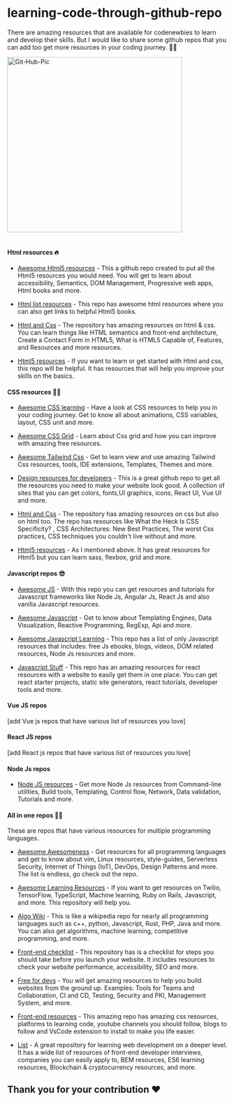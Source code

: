 # learning-code-through-github-repo

There are amazing resources that are available for codenewbies to learn and develop their skills. But I would like to share some github repos that you can add too get more resources in your coding journey. 🌟💯

<img src="https://i.ibb.co/kS3pSW9/Git-Hub-Pic.png" alt="Git-Hub-Pic" border="0" height = "400px">
<br>
<br>

#### Html resources 🔥

- [Awesome Html5 resources](https://github.com/diegocard/awesome-html5) - This a github repo created to put all the Html5 resources you would need. You will get to learn about accessibility, Semantics, DOM Management, Progressive web apps, Html books and more.

- [Html list resources](https://github.com/gloparco/Master-List-of-HTML5-JS-CSS-Resources/blob/master/html.md) - This repo has awesome html resources where you can also get links to helpful Html5 books.

- [Html and Css](https://github.com/zuzuleinen/html-and-css) - The repository has amazing resources on html & css. You can learn things like HTML semantics and front-end architecture, Create a Contact Form in HTML5, What is HTML5 Capable of, Features, and Resources and more resources.

- [Html5 resources](https://github.com/SirPepe/HTML5Resources) - If you want to learn or get started with Html and css, this repo will be helpful. It has resources that will help you improve your skills on the basics.

#### CSS resources 👩‍💻

- [Awesome CSS learning](https://github.com/micromata/awesome-css-learning) - Have a look at CSS resources to help you in your coding journey. Get to know all about animations, CSS variables, layout, CSS unit and more.

- [Awesome CSS Grid](https://github.com/valentinogagliardi/awesome-css-grid) - Learn about Css grid and how you can improve with amazing free resources.

- [Awesome Tailwind Css](https://github.com/aniftyco/awesome-tailwindcss) - Get to learn view and use amazing Tailwind Css resources, tools, IDE extensions, Templates, Themes and more.

- [Design resources for developers](https://github.com/bradtraversy/design-resources-for-developers) - This is a great github repo to get all the resources you need to make your website look good. A collection of sites that you can get colors, fonts,UI graphics, icons, React UI, Vue UI and more.

- [Html and Css](https://github.com/zuzuleinen/html-and-css) - The repository has amazing resources on css but also on html too. The repo has resources like What the Heck Is CSS Specificity? , CSS Architectures: New Best Practices, The worst Css practices, CSS techniques you couldn't live without and more.

- [Html5 resources](https://github.com/SirPepe/HTML5Resources) - As I mentioned above. It has great resources for Html5 but you can learn sass, flexbox, grid and more.

#### Javascript repos 😎

- [Awesome JS](https://github.com/serhiisol/awesome-js) - With this repo you can get resources and tutorials for Javascript frameworks like Node Js, Angular Js, React Js and also vanilla Javascript resources.

- [Awesome Javascript](https://github.com/sorrycc/awesome-javascript) - Get to know about Templating Engines, Data Visualization, Reactive Programming, RegExp, Api and more.

- [Awesome Javascript Learning](https://github.com/micromata/awesome-javascript-learning) - This repo has a list of only Javascript resources that includes: free Js ebooks, blogs, videos, DOM related resources, Node Js resources and more.

- [Javascript Stuff](https://github.com/ahfarmer/javascriptstuff-db) - This repo has an amazing resources for react resources with a website to easily get them in one place. You can get react starter projects, static site generators, react tutorials, developer tools and more.

#### Vue JS repos

[add Vue js repos that have various list of resources you love]

#### React JS repos

[add React js repos that have various list of resources you love]

#### Node Js repos

- [Node JS resources](https://github.com/sindresorhus/awesome-nodejs) - Get more Node Js resources from Command-line utilities, Build tools, Templating, Control flow, Network, Data validation, Tutorials and more.

#### All in one repos 🐱‍👤

These are repos that have various resources for multiple programming languages.

- [Awesome Awesomeness](https://github.com/bayandin/awesome-awesomeness) - Get resources for all programming languages and get to know about vim, Linux resources, style-guides, Serverless Security, Internet of Things (IoT), DevOps, Design Patterns and more. The list is endless, go check out the repo.

- [Awesome Learning Resources](https://github.com/lauragift21/awesome-learning-resources) - If you want to get resources on Twilio, TensorFlow, TypeScript, Machine learning, Ruby on Rails, Javascript, and more. This repository will help you.

- [Algo Wiki](https://github.com/vicky002/AlgoWiki) - This is like a wikipedia repo for nearly all programming languages such as c++, python, Javascript, Rust, PHP, Java and more. You can also get algorithms, machine learning, competitive programming, and more.

- [Front-end checklist](https://github.com/thedaviddias/Front-End-Checklist) - This repository has is a checklist for steps you should take before you launch your website. It includes resources to check your website performance, accessibility, SEO and more.

- [Free for devs](https://github.com/ripienaar/free-for-dev) - You will get amazing resources to help you build websites from the ground up. Examples: Tools for Teams and Collaboration, CI and CD, Testing, Security and PKI, Management System, and more.

- [Front-end resources](https://github.com/RitikPatni/Front-End-Web-Development-Resources#table-of-contents) - This amazing repo has amazing css resources, platforms to learning code, youtube channels you should follow, blogs to follow and VsCode extension to install to make you life easier.

- [List](https://github.com/jnv/lists) - A great repository for learning web development on a deeper level. It has a wide list of resources of front-end developer interviews, companies you can easily apply to, BEM resources, ES6 learning resources, Blockchain & cryptocurrency resources, and more.

## Thank you for your contribution ❤
<!-- readme: contributors -start --> 

<!-- readme: contributors -end -->
